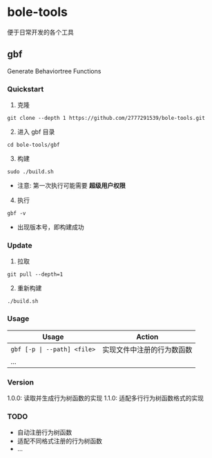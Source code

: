 # bole-tools

便于日常开发的各个工具

## gbf

Generate Behaviortree Functions

### Quickstart

1. 克隆

```
git clone --depth 1 https://github.com/2777291539/bole-tools.git
```

2. 进入 gbf 目录

```
cd bole-tools/gbf
```

3. 构建

```
sudo ./build.sh
```

- 注意: 第一次执行可能需要 **超级用户权限**

4. 执行

```
gbf -v
```

- 出现版本号，即构建成功

### Update

1. 拉取

```
git pull --depth=1
```

2. 重新构建

```
./build.sh
```

### Usage

|Usage|Action|
|-|-|
|`gbf [-p \| --path] <file>`|实现文件中注册的行为数函数|
|...||

### Version

1.0.0: 读取并生成行为树函数的实现
1.1.0: 适配多行行为树函数格式的实现

### TODO

- 自动注册行为树函数
- 适配不同格式注册的行为树函数
- ...
